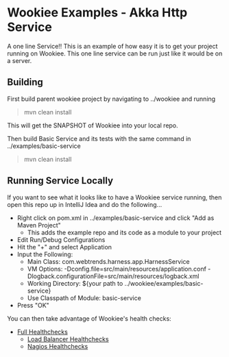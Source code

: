 # Wookiee Examples - Akka Http Service
A one line Service!! This is an example of how easy it is to get your project running
on Wookiee. This one line service can be run just like it would be on a server.

## Building
First build parent wookiee project by navigating to ../wookiee and running
> mvn clean install

This will get the SNAPSHOT of Wookiee into your local repo.

Then build Basic Service and its tests with the same command in ../examples/basic-service
> mvn clean install 

## Running Service Locally
If you want to see what it looks like to have a Wookiee service running, then open
this repo up in IntelliJ Idea and do the following...

* Right click on pom.xml in ../examples/basic-service and click "Add as Maven Project"
    * This adds the example repo and its code as a module to your project
* Edit Run/Debug Configurations
* Hit the "+" and select Application
* Input the Following:
    * Main Class: com.webtrends.harness.app.HarnessService
    * VM Options: -Dconfig.file=src/main/resources/application.conf -Dlogback.configurationFile=src/main/resources/logback.xml
    * Working Directory: ${your path to ../wookiee/examples/basic-service}
    * Use Classpath of Module: basic-service
* Press "OK"

You can then take advantage of Wookiee's health checks:
* [Full Healthchecks](http://localhost:8080/healthcheck)
    * [Load Balancer Healthchecks](http://localhost:8080/healthcheck/lb)
    * [Nagios Healthchecks](http://localhost:8080/healthcheck/nagios)
